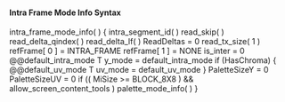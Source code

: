 #### Intra Frame Mode Info Syntax

<div class="syntax">
intra_frame_mode_info( ) {
    intra_segment_id( )
    read_skip( )
    read_delta_qindex( )
    read_delta_lf( )
    ReadDeltas = 0
    read_tx_size( 1 )
    refFrame[ 0 ] = INTRA_FRAME
    refFrame[ 1 ] = NONE
    is_inter = 0
    @@default_intra_mode                                                 T
    y_mode = default_intra_mode
    if (HasChroma) {
        @@default_uv_mode                                                T
        uv_mode = default_uv_mode
    }
    PaletteSizeY = 0
    PaletteSizeUV = 0
    if (( MiSize >= BLOCK_8X8 ) && allow_screen_content_tools )
        palette_mode_info( )
}
</div>
